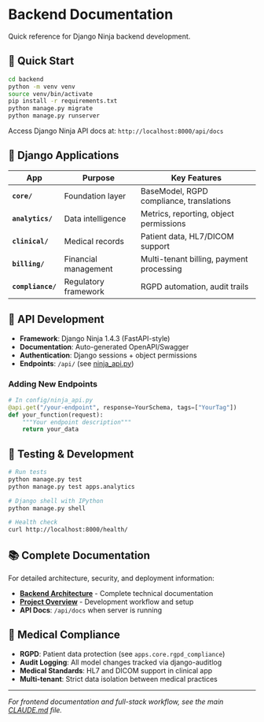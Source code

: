 # Backend Documentation

Quick reference for Django Ninja backend development.

## 🚀 Quick Start

```bash
cd backend
python -m venv venv
source venv/bin/activate
pip install -r requirements.txt
python manage.py migrate
python manage.py runserver
```

Access Django Ninja API docs at: `http://localhost:8000/api/docs`

## 📁 Django Applications

| App | Purpose | Key Features |
|-----|---------|-------------|
| **`core/`** | Foundation layer | BaseModel, RGPD compliance, translations |
| **`analytics/`** | Data intelligence | Metrics, reporting, object permissions |
| **`clinical/`** | Medical records | Patient data, HL7/DICOM support |
| **`billing/`** | Financial management | Multi-tenant billing, payment processing |
| **`compliance/`** | Regulatory framework | RGPD automation, audit trails |

## 🔌 API Development

- **Framework**: Django Ninja 1.4.3 (FastAPI-style)
- **Documentation**: Auto-generated OpenAPI/Swagger
- **Authentication**: Django sessions + object permissions
- **Endpoints**: `/api/` (see [ninja_api.py](../config/ninja_api.py))

### Adding New Endpoints

```python
# In config/ninja_api.py
@api.get("/your-endpoint", response=YourSchema, tags=["YourTag"])
def your_function(request):
    """Your endpoint description"""
    return your_data
```

## 🧪 Testing & Development

```bash
# Run tests
python manage.py test
python manage.py test apps.analytics

# Django shell with IPython
python manage.py shell

# Health check
curl http://localhost:8000/health/
```

## 📚 Complete Documentation

For detailed architecture, security, and deployment information:
- **[Backend Architecture](./BACKEND_ARCHITECTURE.md)** - Complete technical documentation
- **[Project Overview](../CLAUDE.md)** - Development workflow and setup
- **API Docs**: `/api/docs` when server is running

## 🏥 Medical Compliance

- **RGPD**: Patient data protection (see `apps.core.rgpd_compliance`)
- **Audit Logging**: All model changes tracked via django-auditlog
- **Medical Standards**: HL7 and DICOM support in clinical app
- **Multi-tenant**: Strict data isolation between medical practices

---

*For frontend documentation and full-stack workflow, see the main [CLAUDE.md](../CLAUDE.md) file.*